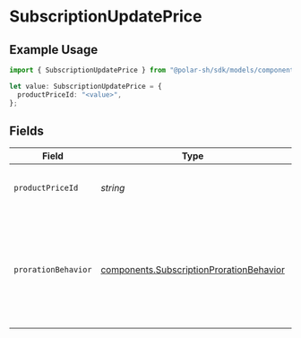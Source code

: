 # SubscriptionUpdatePrice

## Example Usage

```typescript
import { SubscriptionUpdatePrice } from "@polar-sh/sdk/models/components/subscriptionupdateprice.js";

let value: SubscriptionUpdatePrice = {
  productPriceId: "<value>",
};
```

## Fields

| Field                                                                                                      | Type                                                                                                       | Required                                                                                                   | Description                                                                                                |
| ---------------------------------------------------------------------------------------------------------- | ---------------------------------------------------------------------------------------------------------- | ---------------------------------------------------------------------------------------------------------- | ---------------------------------------------------------------------------------------------------------- |
| `productPriceId`                                                                                           | *string*                                                                                                   | :heavy_check_mark:                                                                                         | Update subscription to another price.                                                                      |
| `prorationBehavior`                                                                                        | [components.SubscriptionProrationBehavior](../../models/components/subscriptionprorationbehavior.md)       | :heavy_minus_sign:                                                                                         | Determine how to handle the proration billing. If not provided, will use the default organization setting. |